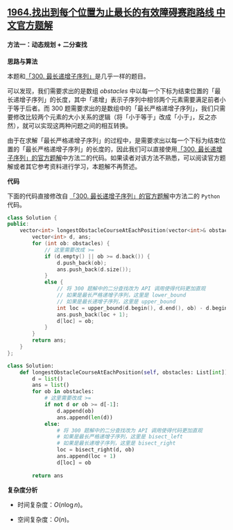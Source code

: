 ## [1964.找出到每个位置为止最长的有效障碍赛跑路线 中文官方题解](https://leetcode.cn/problems/find-the-longest-valid-obstacle-course-at-each-position/solutions/100000/zhao-chu-dao-mei-ge-wei-zhi-wei-zhi-zui-pb8mu)
#### 方法一：动态规划 + 二分查找

**思路与算法**

本题和[「300. 最长递增子序列」](https://leetcode-cn.com/problems/longest-increasing-subsequence/)是几乎一样的题目。

可以发现，我们需要求出的是数组 $\textit{obstacles}$ 中以每一个下标为结束位置的「最长递增子序列」的长度，其中「递增」表示子序列中相邻两个元素需要满足前者小于等于后者。而 300 题需要求出的是数组中的「最长严格递增子序列」，我们只需要修改比较两个元素的大小关系的逻辑（将「小于等于」改成「小于」，反之亦然），就可以实现这两种问题之间的相互转换。

由于在求解「最长严格递增子序列」的过程中，是需要求出以每一个下标为结束位置的「最长严格递增子序列」的长度的，因此我们可以直接使用[「300. 最长递增子序列」的官方题解](https://leetcode-cn.com/problems/longest-increasing-subsequence/solution/zui-chang-shang-sheng-zi-xu-lie-by-leetcode-soluti/)中方法二的代码。如果读者对该方法不熟悉，可以阅读官方题解或者其它参考资料进行学习，本题解不再赘述。

**代码**

下面的代码直接修改自 [「300. 最长递增子序列」的官方题解](https://leetcode-cn.com/problems/longest-increasing-subsequence/solution/zui-chang-shang-sheng-zi-xu-lie-by-leetcode-soluti/)中方法二的 $\texttt{Python}$ 代码。

```C++ [sol1-C++]
class Solution {
public:
    vector<int> longestObstacleCourseAtEachPosition(vector<int>& obstacles) {
        vector<int> d, ans;
        for (int ob: obstacles) {
            // 这里需要改成 >=
            if (d.empty() || ob >= d.back()) {
                d.push_back(ob);
                ans.push_back(d.size());
            }
            else {
                // 将 300 题解中的二分查找改为 API 调用使得代码更加直观
                // 如果是最长严格递增子序列，这里是 lower_bound
                // 如果是最长递增子序列，这里是 upper_bound
                int loc = upper_bound(d.begin(), d.end(), ob) - d.begin();
                ans.push_back(loc + 1);
                d[loc] = ob;
            }
        }
        return ans;
    }
};
```

```Python [sol1-Python3]
class Solution:
    def longestObstacleCourseAtEachPosition(self, obstacles: List[int]) -> List[int]:
        d = list()
        ans = list()
        for ob in obstacles:
            # 这里需要改成 >=
            if not d or ob >= d[-1]:
                d.append(ob)
                ans.append(len(d))
            else:
                # 将 300 题解中的二分查找改为 API 调用使得代码更加直观
                # 如果是最长严格递增子序列，这里是 bisect_left
                # 如果是最长递增子序列，这里是 bisect_right
                loc = bisect_right(d, ob)
                ans.append(loc + 1)
                d[loc] = ob
        
        return ans
```

**复杂度分析**

- 时间复杂度：$O(n \log n)$。

- 空间复杂度：$O(n)$。